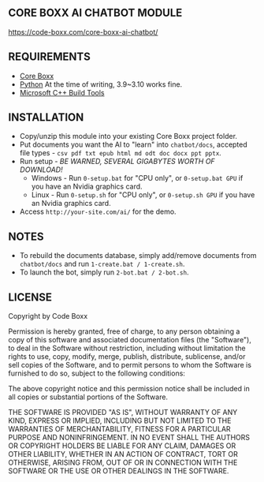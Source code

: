 ## CORE BOXX AI CHATBOT MODULE
https://code-boxx.com/core-boxx-ai-chatbot/

## REQUIREMENTS
* [Core Boxx](https://github.com/code-boxx/Core-Boxx-PHP-Framework/tree/main/core)
* [Python](https://www.python.org/) At the time of writing, 3.9~3.10 works fine.
* [Microsoft C++ Build Tools](https://visualstudio.microsoft.com/downloads/?q=build+tools)

## INSTALLATION
* Copy/unzip this module into your existing Core Boxx project folder.
* Put documents you want the AI to "learn" into `chatbot/docs`, accepted file types - `csv pdf txt epub html md odt doc docx ppt pptx`.
* Run setup - *BE WARNED, SEVERAL GIGABYTES WORTH OF DOWNLOAD!*
  * Windows - Run `0-setup.bat` for "CPU only", or `0-setup.bat GPU` if you have an Nvidia graphics card.
  * Linux - Run `0-setup.sh` for "CPU only", or `0-setup.sh GPU` if you have an Nvidia graphics card.
* Access `http://your-site.com/ai/` for the demo.

## NOTES
* To rebuild the documents database, simply add/remove documents from `chatbot/docs` and run `1-create.bat / 1-create.sh`.
* To launch the bot, simply run `2-bot.bat / 2-bot.sh`.

## LICENSE
Copyright by Code Boxx

Permission is hereby granted, free of charge, to any person obtaining a copy
of this software and associated documentation files (the "Software"), to deal
in the Software without restriction, including without limitation the rights
to use, copy, modify, merge, publish, distribute, sublicense, and/or sell
copies of the Software, and to permit persons to whom the Software is
furnished to do so, subject to the following conditions:

The above copyright notice and this permission notice shall be included in all
copies or substantial portions of the Software.

THE SOFTWARE IS PROVIDED "AS IS", WITHOUT WARRANTY OF ANY KIND, EXPRESS OR
IMPLIED, INCLUDING BUT NOT LIMITED TO THE WARRANTIES OF MERCHANTABILITY,
FITNESS FOR A PARTICULAR PURPOSE AND NONINFRINGEMENT. IN NO EVENT SHALL THE
AUTHORS OR COPYRIGHT HOLDERS BE LIABLE FOR ANY CLAIM, DAMAGES OR OTHER
LIABILITY, WHETHER IN AN ACTION OF CONTRACT, TORT OR OTHERWISE, ARISING FROM,
OUT OF OR IN CONNECTION WITH THE SOFTWARE OR THE USE OR OTHER DEALINGS IN THE
SOFTWARE.